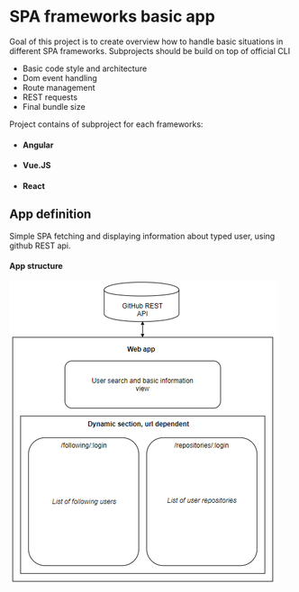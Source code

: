 # SPA frameworks basic app

Goal of this project is to create overview how to handle basic situations in different SPA frameworks. Subprojects should be build on top of official CLI

- Basic code style and architecture
- Dom event handling
- Route management
- REST requests 
- Final bundle size

Project contains of subproject for each frameworks:
- #### Angular
- #### Vue.JS
- #### React

## App definition

Simple SPA fetching and displaying information about typed user, using github REST api.

#### App structure

![Appstructure](https://github.com/farmasek/spa-fws-basic-app/blob/master/app-structure/app-structure.PNG)
